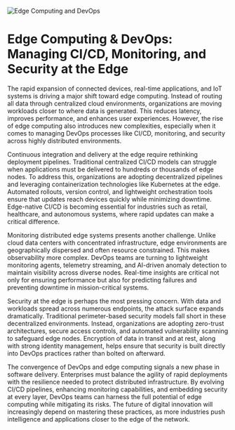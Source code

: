 ![Edge Computing and DevOps](https://encrypted-tbn0.gstatic.com/images?q=tbn:ANd9GcQkG8hVMQ637EYoVSSCKDx9FMNvprIlfIfCkg&s)

# Edge Computing & DevOps: Managing CI/CD, Monitoring, and Security at the Edge

The rapid expansion of connected devices, real-time applications, and IoT systems is driving a major shift toward edge computing. Instead of routing all data through centralized cloud environments, organizations are moving workloads closer to where data is generated. This reduces latency, improves performance, and enhances user experiences. However, the rise of edge computing also introduces new complexities, especially when it comes to managing DevOps processes like CI/CD, monitoring, and security across highly distributed environments.

Continuous integration and delivery at the edge require rethinking deployment pipelines. Traditional centralized CI/CD models can struggle when applications must be delivered to hundreds or thousands of edge nodes. To address this, organizations are adopting decentralized pipelines and leveraging containerization technologies like Kubernetes at the edge. Automated rollouts, version control, and lightweight orchestration tools ensure that updates reach devices quickly while minimizing downtime. Edge-native CI/CD is becoming essential for industries such as retail, healthcare, and autonomous systems, where rapid updates can make a critical difference.

Monitoring distributed edge systems presents another challenge. Unlike cloud data centers with concentrated infrastructure, edge environments are geographically dispersed and often resource constrained. This makes observability more complex. DevOps teams are turning to lightweight monitoring agents, telemetry streaming, and AI-driven anomaly detection to maintain visibility across diverse nodes. Real-time insights are critical not only for ensuring performance but also for predicting failures and preventing downtime in mission-critical systems.

Security at the edge is perhaps the most pressing concern. With data and workloads spread across numerous endpoints, the attack surface expands dramatically. Traditional perimeter-based security models fall short in these decentralized environments. Instead, organizations are adopting zero-trust architectures, secure access controls, and automated vulnerability scanning to safeguard edge nodes. Encryption of data in transit and at rest, along with strong identity management, helps ensure that security is built directly into DevOps practices rather than bolted on afterward.

The convergence of DevOps and edge computing signals a new phase in software delivery. Enterprises must balance the agility of rapid deployments with the resilience needed to protect distributed infrastructure. By evolving CI/CD pipelines, enhancing monitoring capabilities, and embedding security at every layer, DevOps teams can harness the full potential of edge computing while mitigating its risks. The future of digital innovation will increasingly depend on mastering these practices, as more industries push intelligence and applications closer to the edge of the network.
